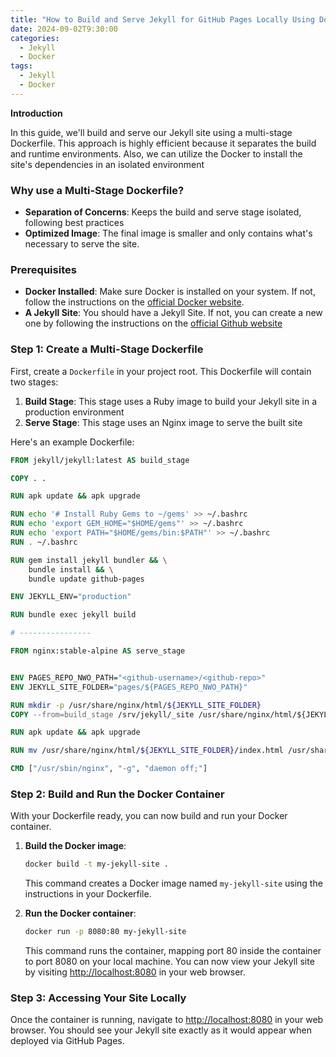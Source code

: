 ```yaml
---
title: "How to Build and Serve Jekyll for GitHub Pages Locally Using Docker with Multi-Stage Builds"
date: 2024-09-02T9:30:00
categories:
  - Jekyll
  - Docker
tags:
  - Jekyll
  - Docker
---
```


**Introduction**

In this guide, we'll build and serve our Jekyll site using a multi-stage Dockerfile. This approach is highly efficient because it separates the build and runtime environments. Also, we can utilize the Docker to install the site's dependencies in an isolated environment


### Why use a Multi-Stage Dockerfile?
- **Separation of Concerns**: Keeps the build and serve stage isolated, following best practices
- **Optimized Image**: The final image is smaller and only contains what's necessary to serve the site.

### Prerequisites
- **Docker Installed**: Make sure Docker is installed on your system. If not, follow the instructions on the [official Docker website](https://docs.docker.com/get-docker/).
- **A Jekyll Site**: You should have a Jekyll Site. If not, you can create a new one by following the instructions on the [official Github website](https://docs.github.com/en/pages/setting-up-a-github-pages-site-with-jekyll)


### Step 1: Create a Multi-Stage Dockerfile

First, create a `Dockerfile` in your project root. This Dockerfile will contain two stages:
1. **Build Stage**: This stage uses a Ruby image to build your Jekyll site in a production environment
2. **Serve Stage**: This stage uses an Nginx image to serve the built site

Here's an example Dockerfile:

```Dockerfile
FROM jekyll/jekyll:latest AS build_stage

COPY . .

RUN apk update && apk upgrade

RUN echo '# Install Ruby Gems to ~/gems' >> ~/.bashrc
RUN echo 'export GEM_HOME="$HOME/gems"' >> ~/.bashrc
RUN echo 'export PATH="$HOME/gems/bin:$PATH"' >> ~/.bashrc
RUN . ~/.bashrc

RUN gem install jekyll bundler && \
    bundle install && \
    bundle update github-pages

ENV JEKYLL_ENV="production"

RUN bundle exec jekyll build

# ----------------

FROM nginx:stable-alpine AS serve_stage


ENV PAGES_REPO_NWO_PATH="<github-username>/<github-repo>"
ENV JEKYLL_SITE_FOLDER="pages/${PAGES_REPO_NWO_PATH}"

RUN mkdir -p /usr/share/nginx/html/${JEKYLL_SITE_FOLDER}
COPY --from=build_stage /srv/jekyll/_site /usr/share/nginx/html/${JEKYLL_SITE_FOLDER}

RUN apk update && apk upgrade

RUN mv /usr/share/nginx/html/${JEKYLL_SITE_FOLDER}/index.html /usr/share/nginx/html

CMD ["/usr/sbin/nginx", "-g", "daemon off;"]
```

### Step 2: Build and Run the Docker Container

With your Dockerfile ready, you can now build and run your Docker container.

1. **Build the Docker image**:

   ```bash
   docker build -t my-jekyll-site .
   ```

   This command creates a Docker image named `my-jekyll-site` using the instructions in your Dockerfile.

2. **Run the Docker container**:

   ```bash
   docker run -p 8080:80 my-jekyll-site
   ```

   This command runs the container, mapping port 80 inside the container to port 8080 on your local machine. You can now view your Jekyll site by visiting [http://localhost:8080](http://localhost:8080) in your web browser.

### Step 3: Accessing Your Site Locally

Once the container is running, navigate to [http://localhost:8080](http://localhost:8080) in your web browser. You should see your Jekyll site exactly as it would appear when deployed via GitHub Pages.